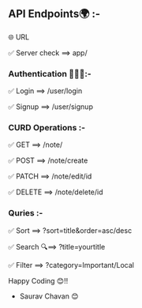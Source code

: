 
## API Endpoints🌍 :-

🌐 <a src='https://panicky-spacesuit-colt.cyclic.app/'>URL</a>

✅ Server check ==> app/

### Authentication 👨🏼‍💻:-

✅ Login ==> /user/login

✅ Signup ==> /user/signup

### CURD Operations :-

✅ GET ==> /note/

✅ POST ==> /note/create

✅ PATCH ==> /note/edit/id

✅ DELETE ==> /note/delete/id

### Quries :-

✅ Sort ==> ?sort=title&order=asc/desc

✅ Search 🔍==> ?title=yourtitle

✅ Filter ==> ?category=Important/Local


Happy Coding 😊!!

- Saurav Chavan 😊
